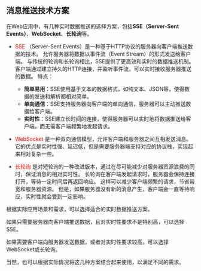 ## 消息推送技术方案

在Web应用中，有几种实时数据推送的选择方案，包括**SSE（Server-Sent Events）**、**WebSocket**、**长轮询**等。

- <font color=red>SSE</font>
  （Server-Sent Events）是一种基于HTTP协议的服务器向客户端推送数据的技术。
  允许服务器将数据以事件流（Event Stream）的形式发送给客户端。
  与传统的轮询和长轮询相比，SSE提供了更高效和实时的数据推送机制。
  客户端通过建立持久的HTTP连接，并监听事件流，可以实时接收服务器推送的数据。
  特点：
  - **简单易用**：SSE使用基于文本的数据格式，如纯文本、JSON等，使得数据的发送和解析都相对简单。
  - **单向通信**：SSE支持服务器向客户端的单向通信，服务器可以主动推送数据给客户端。
  - **实时性**：SSE建立长时间的连接，使得服务器可以实时地将数据推送给客户端，而无需客户端频繁地发起请求。

- <font color=red>WebSocket</font>
  是一种双向通信模型，允许客户端和服务器之间互相发送消息。
  它的优点是实时性强、延迟低，但是需要服务器端支持对应的协议栈，实现起来相对复杂一些。
- <font color=red>长轮询</font>
  是对短轮询的一种改进版本，通过在尽可能减少对服务器资源浪费的同时，保证消息的相对实时性。
  长轮询在客户端发起请求时，服务器会保持连接打开，等待一定时间后再返回响应。
  这样可以减少客户端频繁的请求，节省带宽和服务器资源。
  但是，如果服务器没有新的消息产生，客户端会一直等待响应，实时性就会受到一定影响。



根据实际应用场景和需求，可以选择适合的实时数据推送方案。

如果只需要服务器向客户端推送数据，且对实时性要求不是特别高，可以选择SSE。

如果需要客户端向服务器发送数据，或者对实时性要求较高，可以选择WebSocket或长轮询。

当然，也可以根据实际情况将这几种方案结合起来使用，以满足不同的需求。

## 